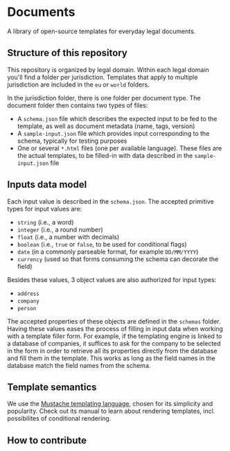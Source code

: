 # Documents

A library of open-source templates for everyday legal documents.

## Structure of this repository

This repository is organized by legal domain. Within each legal domain you'll find a folder per jurisdiction. Templates that apply to multiple jurisdiction are included in the `eu` or `world` folders.

In the jurisdiction folder, there is one folder per document type. The document folder then contains two types of files:

- A `schema.json` file which describes the expected input to be fed to the template, as well as document metadata (name, tags, version)
- A `sample-input.json` file which provides input corresponding to the schema, typically for testing purposes
- One or several `*.html` files (one per available language). These files are the actual templates, to be filled-in with data described in the `sample-input.json` file

## Inputs data model

Each input value is described in the `schema.json`. The accepted primitive types for input values are:

- `string` (i.e., a word)
- `integer` (i.e., a round number)
- `float` (i.e., a number with decimals)
- `boolean` (i.e., `true` or `false`, to be used for conditional flags)
- `date` (in a commonly parseable format, for example `DD/MM/YYYY`)
- `currency` (used so that forms consuming the schema can decorate the field)

Besides these values, 3 object values are also authorized for input types:

- `address`
- `company`
- `person`

The accepted properties of these objects are defined in the `schemas` folder. Having these values eases the process of filling in input data when working with a template filler form. For example, if the templating engine is linked to a database of companies, it suffices to ask for the company to be selected in the form in order to retrieve all its properties directly from the database and fill them in the template. This works as long as the field names in the database match the field names from the schema.

## Template semantics

We use the [Mustache templating language](https://github.com/janl/mustache.js/), chosen for its simplicity and popularity. Check out its manual to learn about rendering templates, incl. possibilites of conditional rendering.

## How to contribute
